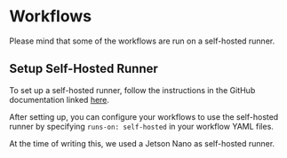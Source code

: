 # Workflows

Please mind that some of the workflows are run on a self-hosted runner.

## Setup Self-Hosted Runner


To set up a self-hosted runner, follow the instructions in the GitHub documentation linked [here](https://docs.github.com/en/actions/hosting-your-own-runners/managing-self-hosted-runners/adding-self-hosted-runners). 

After setting up, you can configure your workflows to use the self-hosted runner by specifying `runs-on: self-hosted` in your workflow YAML files.

At the time of writing this, we used a Jetson Nano as self-hosted runner.